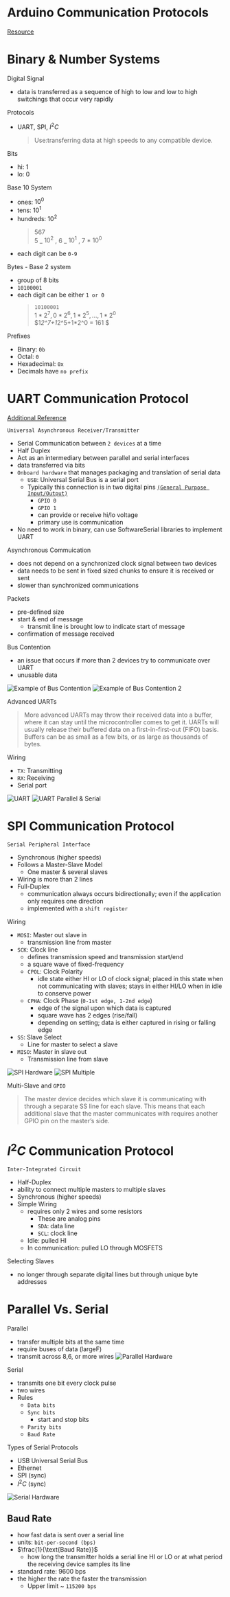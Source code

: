 # Arduino Communication Protocols

[Resource](https://www.deviceplus.com/arduino/arduino-communication-protocols-tutorial/)

# Binary & Number Systems

Digital Signal

- data is transferred as a sequence of high to low and low to high switchings that occur very rapidly

Protocols

- UART, SPI, $I^2C$
  > Use:transferring data at high speeds to any compatible device.

Bits

- hi: 1
- lo: 0

Base 10 System

- ones: $10^0$
- tens: $10^1$
- hundreds: $10^2$
  > 567 \
  > 5 _ $10^2$ , 6 _ $10^1$ , 7 \* $10^0$
- each digit can be `0-9`

Bytes - Base 2 system

- group of 8 bits
- `10100001`
- each digit can be either `1 or 0`
  > `10100001` \
  > $1*2^7, 0 * 2^6, 1* 2^5,...,1 * 2^0$ \
  > $1*2^7+1*2^5+1\*2^0 = 161 $

Prefixes

- Binary: `0b`
- Octal: `0`
- Hexadecimal: `0x`
- Decimals have `no prefix`

# UART Communication Protocol

[Additional Reference](https://learn.sparkfun.com/tutorials/serial-communication)

`Universal Asynchronous Receiver/Transmitter`

- Serial Communication between `2 devices` at a time
- Half Duplex
- Act as an intermediary between parallel and serial interfaces
- data transferred via bits
- `Onboard hardware` that manages packaging and translation of serial data
  - `USB`: Universal Serial Bus is a serial port
  - Typically this connection is in two digital pins [`(General Purpose Input/Output)`](https://www.deviceplus.com/raspberry-pi/an-introduction-to-raspberry-pi-gpio-pins/)
    - `GPIO 0`
    - `GPIO 1`
    - can provide or receive hi/lo voltage
    - primary use is communication
- No need to work in binary, can use SoftwareSerial libraries to implement UART

Asynchronous Commuication

- does not depend on a synchronized clock signal between two devices
- data needs to be sent in fixed sized chunks to ensure it is received or sent
- slower than synchronized communications

Packets

- pre-defined size
- start & end of message
  - transmit line is brought low to indicate start of message
- confirmation of message received

Bus Contention

- an issue that occurs if more than 2 devices try to communicate over UART
- unusable data

![Example of Bus Contention](../../images/BusContention.png)
![Example of Bus Contention 2](../../images/BusContention2.png)

Advanced UARTs

> More advanced UARTs may throw their received data into a buffer, where it can stay until the microcontroller comes to get it. UARTs will usually release their buffered data on a first-in-first-out (FIFO) basis. Buffers can be as small as a few bits, or as large as thousands of bytes.

Wiring

- `TX`: Transmitting
- `RX`: Receiving
- Serial port

![UART](../../images/UARTSimpleCir.png)
![UART Parallel & Serial](../../images/UARTParallelSerial.png)

# SPI Communication Protocol

`Serial Peripheral Interface `

- Synchronous (higher speeds)
- Follows a Master-Slave Model
  - One master & several slaves
- Wiring is more than 2 lines
- Full-Duplex
  - communication always occurs bidirectionally; even if the application only requires one direction
  - implemented with a `shift register`

Wiring

- `MOSI`: Master out slave in
  - transmission line from master
- `SCK`: Clock line
  - defines transmission speed and transmission start/end
  - a square wave of fixed-frequency
  - `CPOL`: Clock Polarity
    - idle state either HI or LO of clock signal; placed in this state when not communicating with slaves; stays in either HI/LO when in idle to conserve power
  - `CPHA`: Clock Phase (`0-1st edge, 1-2nd edge`)
    - edge of the signal upon which data is captured
    - square wave has 2 edges (rise/fall)
    - depending on setting; data is either captured in rising or falling edge
- `SS`: Slave Select
  - Line for master to select a slave
- `MISO`: Master in slave out
  - Transmission line from slave

![SPI Hardware](../../images/SPIComm.png)
![SPI Multiple](../../images/SPIMultSlave.png)

Multi-Slave and `GPIO`

> The master device decides which slave it is communicating with through a separate SS line for each slave. This means that each additional slave that the master communicates with requires another GPIO pin on the master’s side.

# $I^2C$ Communication Protocol

`Inter-Integrated Circuit`

- Half-Duplex
- ability to connect multiple masters to multiple slaves
- Synchronous (higher speeds)
- Simple Wiring
  - requires only 2 wires and some resistors
    - These are analog pins
    - `SDA`: data line
    - `SCL`: clock line
  - Idle: pulled HI
  - In communication: pulled LO through MOSFETS

Selecting Slaves

- no longer through separate digital lines but through unique byte addresses

# Parallel Vs. Serial

Parallel

- transfer multiple bits at the same time
- require buses of data (largeF)
- transmit across 8,6, or more wires
  ![Parallel Hardware](../images/ParallelHardware.png)

Serial

- transmits one bit every clock pulse
- two wires
- Rules
  - `Data bits`
  - `Sync bits`
    - start and stop bits
  - `Parity bits`
  - `Baud Rate`

Types of Serial Protocols

- USB Universal Serial Bus
- Ethernet
- SPI (sync)
- $I^2C$ (sync)

![Serial Hardware](../images/serialHardware.png)

## Baud Rate

- how fast data is sent over a serial line
- units: `bit-per-second (bps)`
- $\frac{1}{\text{Baud Rate}}$
  - how long the transmitter holds a serial line HI or LO or at what period the receiving device samples its line
- standard rate: 9600 bps
- the higher the rate the faster the transmission
  - Upper limit ~ `115200 bps`
